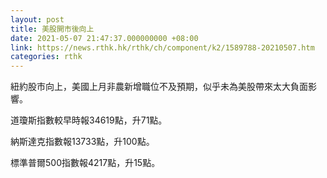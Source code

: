 ```yaml
---
layout: post
title: 美股開市後向上
date: 2021-05-07 21:47:37.000000000 +08:00
link: https://news.rthk.hk/rthk/ch/component/k2/1589788-20210507.htm
categories: rthk
---
```


紐約股市向上，美國上月非農新增職位不及預期，似乎未為美股帶來太大負面影響。

道瓊斯指數較早時報34619點，升71點。

納斯達克指數報13733點，升100點。

標準普爾500指數報4217點，升15點。
